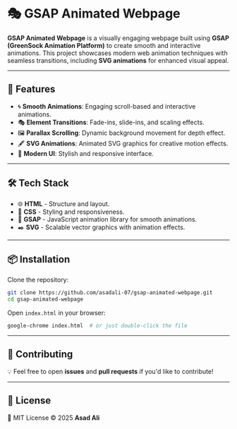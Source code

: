 # 🎭 GSAP Animated Webpage

**GSAP Animated Webpage** is a visually engaging webpage built using **GSAP (GreenSock Animation Platform)** to create smooth and interactive animations. This project showcases modern web animation techniques with seamless transitions, including **SVG animations** for enhanced visual appeal.

---

## 🚀 Features

- 🌀 **Smooth Animations**: Engaging scroll-based and interactive animations.
- 🎭 **Element Transitions**: Fade-ins, slide-ins, and scaling effects.
- 🖼️ **Parallax Scrolling**: Dynamic background movement for depth effect.
- 🖋️ **SVG Animations**: Animated SVG graphics for creative motion effects.
- 🎨 **Modern UI**: Stylish and responsive interface.

---

## 🛠️ Tech Stack

- 🌐 **HTML** - Structure and layout.
- 🎨 **CSS** - Styling and responsiveness.
- 🚀 **GSAP** - JavaScript animation library for smooth animations.
- ✒️ **SVG** - Scalable vector graphics with animation effects.

---

## 📦 Installation

Clone the repository:
```bash
git clone https://github.com/asadali-07/gsap-animated-webpage.git
cd gsap-animated-webpage
```

Open `index.html` in your browser:
```bash
google-chrome index.html  # or just double-click the file
```

---

## 🤝 Contributing
💡 Feel free to open **issues** and **pull requests** if you'd like to contribute!

---

## 📄 License
📝 MIT License © 2025 **Asad Ali**
